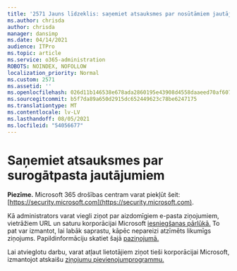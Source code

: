 ```yaml
---
title: '2571 Jauns līdzeklis: saņemiet atsauksmes par nosūtāmiem jautājumiem'
ms.author: chrisda
author: chrisda
manager: dansimp
ms.date: 04/14/2021
audience: ITPro
ms.topic: article
ms.service: o365-administration
ROBOTS: NOINDEX, NOFOLLOW
localization_priority: Normal
ms.custom: 2571
ms.assetid: ''
ms.openlocfilehash: 026d11b146538e678ada2860195e43908d4558daaeed70af607e34ec427d0501
ms.sourcegitcommit: b5f7da89a650d2915dc652449623c78be6247175
ms.translationtype: MT
ms.contentlocale: lv-LV
ms.lasthandoff: 08/05/2021
ms.locfileid: "54056677"
---
```

# <a name="get-feedback-about-spam-judgments"></a>Saņemiet atsauksmes par surogātpasta jautājumiem

**Piezīme.** Microsoft 365 drošības centram varat piekļūt šeit: [https://security.microsoft.com](https://security.microsoft.com).

Kā administrators varat viegli ziņot par aizdomīgiem e-pasta ziņojumiem, vietrāžiem URL un saturu korporācijai Microsoft [iesniegšanas pārlūkā.](https://security.microsoft.com/reportsubmission) To pat var izmantot, lai labāk saprastu, kāpēc nepareizi atzīmēts likumīgs ziņojums. Papildinformāciju skatiet šajā [paziņojumā.](https://techcommunity.microsoft.com/t5/Security-Privacy-and-Compliance/Empower-security-teams-to-easily-report-suspicious-emails-amp/ba-p/752622)

Lai atvieglotu darbu, varat atļaut lietotājiem ziņot tieši korporācijai Microsoft, izmantojot atskaišu [ziņojumu pievienojumprogrammu.](https://appsource.microsoft.com/product/office/WA104381180?src=office&tab=Overview)

